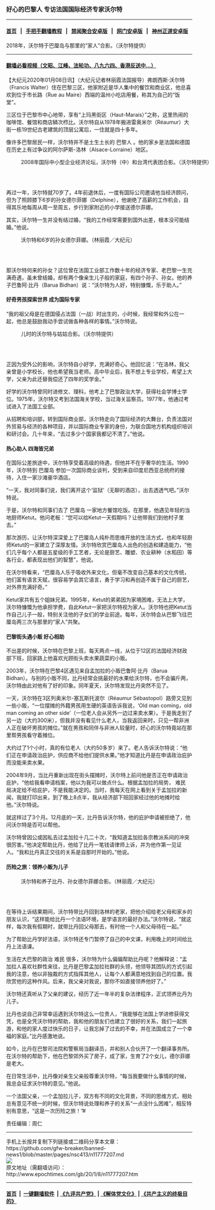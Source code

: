 ### 好心的巴黎人 专访法国国际经济专家沃尔特
------------------------

#### [首页](https://github.com/gfw-breaker/banned-news1/blob/master/README.md) &nbsp;&nbsp;|&nbsp;&nbsp; [手把手翻墙教程](https://github.com/gfw-breaker/guides/wiki) &nbsp;&nbsp;|&nbsp;&nbsp; [禁闻聚合安卓版](https://github.com/gfw-breaker/bn-android) &nbsp;&nbsp;|&nbsp;&nbsp; [网门安卓版](https://github.com/oGate2/oGate) &nbsp;&nbsp;|&nbsp;&nbsp; [神州正道安卓版](https://github.com/SzzdOgate/update) 



<div><img alt="" class="aligncenter wp-post-image" src="http://i.epochtimes.com/assets/uploads/2020/01/07-20200107-600x400.jpg"/>
<div class="red16 caption">
 2018年，沃尔特于巴厘岛与那里的“家人”合影。（沃尔特提供）
</div>
</div><hr/>

#### [翻墙必看视频（文昭、江峰、法轮功、八九六四、香港反送中...）](https://github.com/gfw-breaker/banned-news1/blob/master/pages/link3.md)

<div><p>
 【大纪元2020年01月08日讯】（大纪元记者林丽霞法国报导）弗朗西斯·沃尔特（Francis Walter）住在巴黎三区，他家附近是华人集中的餐饮和商业区，他总喜欢到位于市长路（Rue au Maire）西端的温州小吃店用餐，称其为自己的“饭堂”。
</p>
<p>
 三区位于巴黎市中心地带，享有“上玛黑街区（Haut-Marais）”之称，这里热闹的咖啡馆、餐馆和商店鳞次栉比。沃尔特自从1978年搬进雷奥米尔（Réaumur）大街一栋19世纪古老建筑的顶层公寓后，一住就是四十多年。
</p>
<p>
 像许多巴黎居民一样，沃尔特并不是土生土长的
 <ok href="http://www.epochtimes.com/gb/tag/%E5%B7%B4%E9%BB%8E%E4%BA%BA.html">
  巴黎人
 </ok>
 。他的家乡是法国和德国在历史上有过争议的阿尔萨斯-洛林（Alsace-Lorraine）地区。
</p>
<figure class="wp-caption aligncenter" id="attachment_11777248" style="width: 600px">
 <ok href="http://i.epochtimes.com/assets/uploads/2020/01/05-20200107-e1578490431846.jpg">
  <img alt="" class="size-large wp-image-11777248" src="http://i.epochtimes.com/assets/uploads/2020/01/05-20200107-600x427.jpg"/>
 </ok>
 <br/><figcaption class="wp-caption-text">
  2008年国际中小型企业经济论坛，沃尔特（中）和台湾代表团合影。（沃尔特提供）
 </figcaption><br/>
</figure><br/>
<p>
 再过一年，沃尔特就70岁了。4年前退休后，一度有国际公司邀请他当经济顾问，但为了照顾膝下6岁的孙女德尔菲娜（Delphine），他谢绝了高薪的工作机会，自得其乐地每周从周一至周五，步行到家附近的小学接送德尔菲娜。
</p>
<p>
 其实，沃尔特一生并没有结过婚，“我的工作经常需要到国外出差，根本没可能结婚。”他说。
</p>
<figure class="wp-caption aligncenter" id="attachment_11777268" style="width: 450px">
 <ok href="http://i.epochtimes.com/assets/uploads/2020/01/08-20200107-e1578491005754.jpg">
  <img alt="" class="wp-image-11777268 size-full" src="http://i.epochtimes.com/assets/uploads/2020/01/08-20200107-e1578491005754.jpg"/>
 </ok>
 <br/><figcaption class="wp-caption-text">
  沃尔特和6岁的孙女德尔菲娜。（林丽霞／大纪元）
 </figcaption><br/>
</figure><br/>
<p>
 那沃尔特何来的孙女？这位曾在法国工业部工作数十年的经济专家、老巴黎一生充满奇遇，虽未曾结婚，却有两个像亲生儿子般的家庭，有四个孙子、孙女。他的养子巴鲁阿·比丹（Barua Bidhan）说：“沃尔特为人好，特别慷慨，乐于助人。”
</p>
<h4>
 好奇男孩探索世界 成为国际专家
</h4>
<p>
 “我的祖父母是在德国侵占法国（一战）时出生的，小时候，我经常和外公在一起，他总是鼓励我动手尝试做各种各样的事情。”沃尔特说。
</p>
<figure class="wp-caption aligncenter" id="attachment_11777251" style="width: 600px">
 <ok href="http://i.epochtimes.com/assets/uploads/2020/01/04-20200107-e1578490574436.jpg">
  <img alt="" class="size-large wp-image-11777251" src="http://i.epochtimes.com/assets/uploads/2020/01/04-20200107-600x407.jpg"/>
 </ok>
 <br/><figcaption class="wp-caption-text">
  儿时的沃尔特与姑姑合影。（沃尔特提供）
 </figcaption><br/>
</figure><br/>
<p>
 正因为受外公的影响，沃尔特自小好学，充满好奇心。他回忆说：“在洛林，我父亲曾是小学校长，他也希望我当老师。高中毕业后，我不想上专业学校，希望上大学，父亲为此还替我偿还了四年的奖学金。”
</p>
<p>
 好学的沃尔特曾同时进修文、理科，他考上了巴黎政治大学，获得社会学博士学位。1975年，沃尔特又考到法国海关学校，当过海关监察员。1977年，他通过考试进入了法国工业部。
</p>
<p>
 从招聘和培训部，转到国际商业部，沃尔特走向了国际经济的大舞台，负责法国对外贸易与经济的各种项目，并以国际商业专家的身份，为联合国地方机构组织培训和研讨会。几十年来，“去过多少个国家我都记不清了。”他说。
</p>
<h4>
 热心助人 四海皆兄弟
</h4>
<p>
 在国际公差旅途中，沃尔特享受着高级的待遇，但他并不在乎奢华的生活。1990年，沃尔特到
 <ok href="http://www.epochtimes.com/gb/tag/%E5%B7%B4%E5%8E%98%E5%B2%9B.html">
  巴厘岛
 </ok>
 参加一次国际商业谈判，受到来自印度尼西亚总统府的接待，入住一家沙滩豪华酒店。
</p>
<p>
 “一天，我对同事们说，我们离开这个‘监狱’（无聊的酒店），出去透透气吧。”沃尔特说。
</p>
<p>
 于是，沃尔特和同事们去了
 <ok href="http://www.epochtimes.com/gb/tag/%E5%B7%B4%E5%8E%98%E5%B2%9B.html">
  巴厘岛
 </ok>
 一家地方餐馆吃饭。在那里，他遇见年轻的当地厨师Ketut。他问老板：“您可以给Ketut一天假期吗？让他带我们到他村子里去。”
</p>
<p>
 那次游历，让沃尔特深深爱上了巴厘岛人纯朴而思维开放的生活方式，也和年轻厨师Ketut的一家建立了深厚友情。沃尔特欣赏巴厘岛人出色的创造和建造能力，“他们几乎每个人都是五星级的手工艺者，无论是厨艺、雕塑、农业耕种（水稻田）等各行业，都表现出他们的智慧”，他说。
</p>
<p>
 在沃尔特看来，“巴厘岛人乐于吸收外来文化，但毫不改变自己基本的文化传统，他们富有语言天赋，很容易学会其它语言，勇于学习和再创造不属于自己的厨艺，对外界充满好奇。”
</p>
<p>
 Ketut家共有五个姐妹兄弟。1995年，Ketut的弟弟因为家境困难，无法上大学，沃尔特慷慨为他承担学费，自此Ketut一家把沃尔特视为家人。沃尔特也把Ketut当作自己儿子一般，特别关注他的子女们的学业前途。每年，沃尔特会从巴黎飞往巴厘岛两三次与那里的“家人”共聚。
</p>
<h4>
 巴黎街头遇小贩 好心相助
</h4>
<p>
 不出差的时候，沃尔特在巴黎上班，每天两点一线，从位于12区的法国经济财政部下班，回家路上他喜欢光顾街头卖水果蔬菜的小贩。
</p>
<p>
 2003年，沃尔特在巴黎4区遇见来自孟加拉的小贩巴鲁阿·比丹（Barua Bidhan）。与别的小贩不同，比丹经常会挑最好的水果给沃尔特，也不会骗斤两，沃尔特由此对他有了好的印象。同年夏天，沃尔特发现比丹突然不见了。
</p>
<p>
 一天，沃尔特在3区列奥米尔-塞瓦斯托波尔（Réaumur Sébastopol）路旁又见到一些小贩，“一位摆摊的外籍男孩用生硬的英语告诉我说，‘Old man coming，old man coming an other side’（一位老人会从另外一边过来卖水果）。于是我走到了另一边（大约300米），但我并没有看见什么老人，当我返回来时，只见一帮非洲人正在破坏男孩的摊位。”就在男孩和同伴与非洲人较量时，好心的沃尔特竟站在那里帮男孩看守着摊位。
</p>
<p>
 大约过了1个小时，真的有位老人（大约50多岁）来了。老人告诉沃尔特说：“他们正在申请政治庇护，供应商不给他们提供水果。”他才知道比丹是在申请政治庇护而没能来卖水果。
</p>
<p>
 2004年9月，当比丹重新出现在街头摆摊时，沃尔特上前问他是否正在申请政治庇护，“他给我看申请档案，他以为我可以做点什么。根据孟加拉的局势，
 <ok href="http://www.epochtimes.com/gb/tag/%E9%9A%BE%E6%B0%91.html">
  难民
 </ok>
 局决定给不给庇护，不是我能决定的。当时，我每天在网上看到关于孟加拉的新闻，我就打印出来，到了晚上8点半，我从经济部下班回家经过他的地摊时给他。”沃尔特说。
</p>
<p>
 就这样过了3个月。12月底的一天，比丹告诉沃尔特，他的庇护申请被拒绝了，他问沃尔特是否可以帮他。
</p>
<p>
 沃尔特曾因公或因私去过孟加拉十几二十次，“我知道孟加拉各宗教派系间的冲突很厉害。”他决定帮助比丹，他给了比丹一笔钱请律师上诉，并为他作第一见证人。“我和比丹真正交往的关系是自那时开始的。”他说。
</p>
<h4>
 历险之旅：领养小贩为儿子
</h4>
<figure class="wp-caption aligncenter" id="attachment_11777259" style="width: 600px">
 <ok href="http://i.epochtimes.com/assets/uploads/2020/01/01-20200107-e1578490710160.jpg">
  <img alt="" class="size-large wp-image-11777259" src="http://i.epochtimes.com/assets/uploads/2020/01/01-20200107-600x400.jpg"/>
 </ok>
 <br/><figcaption class="wp-caption-text">
  沃尔特和养子比丹、孙女德尔菲娜合影。（林丽霞／大纪元）
 </figcaption><br/>
</figure><br/>
<p>
 在等待上诉结果期间，沃尔特带比丹回到洛林的老家，把他介绍给老父母和家乡的朋友认识，“这样能给比丹一个法语环境，是学语言的最好办法。”沃尔特说，“就这样，每次我有假期时，就带比丹回父母那去，有时他一个人和父母待在一起。”
</p>
<p>
 为了帮助比丹学好法语，沃尔特还专门暂停了自己的中文课，利用晚上的时间给比丹上法语课。
</p>
<p>
 生活在大巴黎的政治
 <ok href="http://www.epochtimes.com/gb/tag/%E9%9A%BE%E6%B0%91.html">
  难民
 </ok>
 很多，沃尔特为什么偏偏帮助比丹呢？他解释说：“孟加拉人喜欢社群性来往，比丹是巴黎孟加拉社群的头领，他领导其团队的方式引起我的注意，他以非独裁的方式指挥其他人，让每个人都满意地找到自己的位置。我欣赏他的这种作风。后来，我父亲对我说，那你不如直接领养他好了。”
</p>
<p>
 沃尔特还真听从了父亲的建议，经历了近一年半的复杂法律程序，正式领养比丹为儿子。
</p>
<p>
 比丹也说自己非常幸运遇到沃尔特这么一位贵人，“我能够在法国上学进修获得文凭，也是全凭沃尔特的帮助，我和他的朋友们也建立了很好的关系，我们一起旅游，和他的家人度过快乐的日子，让我忘掉了过去的不幸，并在法国成立了一个幸福的家庭。”比丹感激地说。
</p>
<p>
 如今，比丹在巴黎司法院和警察局当翻译员，并和别人合伙开了一个翻译事务所。在沃尔特的帮助下，他在巴黎郊外买了房子，成了家，生育了2个女儿，德尔菲娜是老大。
</p>
<p>
 在日常生活中，比丹像对亲生父亲般尊重沃尔特，“每当我要做什么事情的时候，我总会征求沃尔特的意见。”他说。
</p>
<p>
 一个法国父亲，一个孟加拉儿子，双方有不同的文化背景，不同的思维方式，相处总有意见不统一的时候，但沃尔特说处理和养子的关系“一点没什么困难”，相反特别有意思，“这是一次历险之旅！”#
</p>
<p>
 责任编辑：周仁
</p>
</div>
<hr/>
手机上长按并复制下列链接或二维码分享本文章：<br/>
https://github.com/gfw-breaker/banned-news1/blob/master/pages/nsc413/n11777207.md <br/>
<a href='https://github.com/gfw-breaker/banned-news1/blob/master/pages/nsc413/n11777207.md'><img src='https://github.com/gfw-breaker/banned-news1/blob/master/pages/nsc413/n11777207.md.png'/></a> <br/>
原文地址（需翻墙访问）：http://www.epochtimes.com/gb/20/1/8/n11777207.htm


------------------------
#### [首页](https://github.com/gfw-breaker/banned-news1/blob/master/README.md) &nbsp;|&nbsp; [一键翻墙软件](https://github.com/gfw-breaker/nogfw/blob/master/README.md) &nbsp;| [《九评共产党》](https://github.com/gfw-breaker/9ping.md/blob/master/README.md#九评之一评共产党是什么) | [《解体党文化》](https://github.com/gfw-breaker/jtdwh.md/blob/master/README.md) | [《共产主义的终极目的》](https://github.com/gfw-breaker/gczydzjmd.md/blob/master/README.md)


<img src='http://gfw-breaker.win/banned-news/pages/nsc413/n11777207.md' width='0px' height='0px'/>